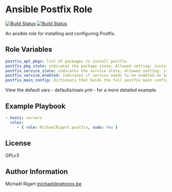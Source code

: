 Ansible Postfix Role
====================
[![Build Status](https://semaphoreci.com/api/v1/projects/6c6ec20f-3ea1-4023-8111-468764043b33/461770/badge.svg)](https://semaphoreci.com/michaelrigart/ansible-role-postfix) [![Build Status](https://travis-ci.org/michaelrigart/ansible-role-postfix.svg?branch=master)](https://travis-ci.org/michaelrigart/ansible-role-postfix)

An ansible role for installing and configuring Postfix.

Role Variables
--------------

```yaml
postfix_apt_pkgs: list of packages to install postfix
postfix_pkg_state: indicates the package state; Allowed setting: installed, latest
postfix_service_state: indicates the service state; Allowed setting: started, stopped
postfix_service_enabled: indicates if service needs to be enabled on boot; Allowed settings: yes, no
postfix_main_config: dictionary that holds the full postfix main configuration
```

View the default vars - defaults/main.yml - for a more detailed example.

Example Playbook
-------------------------

```yaml
- hosts: servers
  roles:
     - { role: MichaelRigart.postfix, sudo: Yes }
```

License
-------

GPLv3

Author Information
------------------

Michaël Rigart <michael@netronix.be>